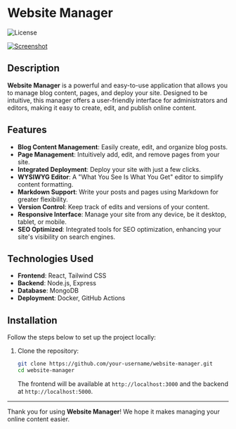 # Website Manager

![License](https://img.shields.io/badge/license-MIT-blue.svg)

[![Screenshot](../screenshot.png)](screenshot.png)



## Description

**Website Manager** is a powerful and easy-to-use application that allows you to manage blog content, pages, and deploy your site. Designed to be intuitive, this manager offers a user-friendly interface for administrators and editors, making it easy to create, edit, and publish online content.

## Features

- **Blog Content Management**: Easily create, edit, and organize blog posts.
- **Page Management**: Intuitively add, edit, and remove pages from your site.
- **Integrated Deployment**: Deploy your site with just a few clicks.
- **WYSIWYG Editor**: A "What You See Is What You Get" editor to simplify content formatting.
- **Markdown Support**: Write your posts and pages using Markdown for greater flexibility.
- **Version Control**: Keep track of edits and versions of your content.
- **Responsive Interface**: Manage your site from any device, be it desktop, tablet, or mobile.
- **SEO Optimized**: Integrated tools for SEO optimization, enhancing your site's visibility on search engines.

## Technologies Used

- **Frontend**: React, Tailwind CSS
- **Backend**: Node.js, Express
- **Database**: MongoDB
- **Deployment**: Docker, GitHub Actions

## Installation

Follow the steps below to set up the project locally:

1. Clone the repository:

    ```sh
    git clone https://github.com/your-username/website-manager.git
    cd website-manager
    ```



    The frontend will be available at `http://localhost:3000` and the backend at `http://localhost:5000`.

---

Thank you for using **Website Manager**! We hope it makes managing your online content easier.
